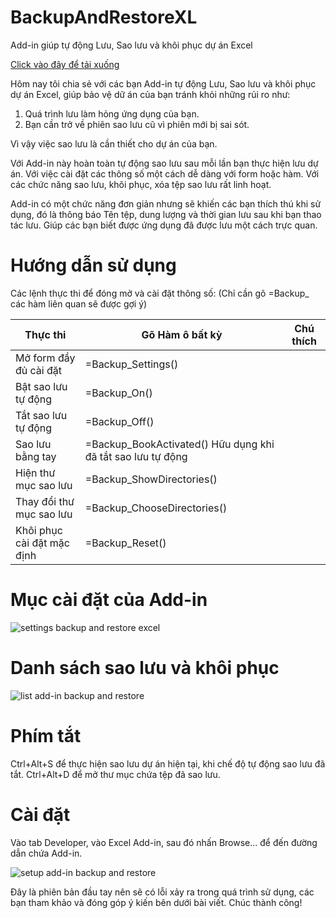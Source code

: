 # BackupAndRestoreXL
 Add-in giúp tự động Lưu, Sao lưu và khôi phục dự án Excel

[Click vào đây để tải xuống](https://github.com/SanbiVN/BackupAndRestoreXL/releases)

Hôm nay tôi chia sẻ với các bạn Add-in tự động Lưu, Sao lưu và khôi phục dự án Excel, giúp bảo vệ dữ án của bạn tránh khỏi những rủi ro như:
1. Quá trình lưu làm hỏng ứng dụng của bạn.
2. Bạn cần trở về phiên sao lưu cũ vì phiên mới bị sai sót.

Vì vậy việc sao lưu là cần thiết cho dự án của bạn.

Với Add-in này hoàn toàn tự động sao lưu sau mỗi lần bạn thực hiện lưu dự án.
Với việc cài đặt các thông số một cách dễ dàng với form hoặc hàm.
Với các chức năng sao lưu, khôi phục, xóa tệp sao lưu rất linh hoạt.

Add-in có một chức năng đơn giản nhưng sẽ khiến các bạn thích thú khi sử dụng, đó là thông báo Tên tệp, dung lượng và thời gian lưu sau khi bạn thao tác lưu. Giúp các bạn biết được ứng dụng đã được lưu một cách trực quan.

# Hướng dẫn sử dụng

Các lệnh thực thi để đóng mở và cài đặt thông số:
(Chỉ cần gõ =Backup_ các hàm liên quan sẽ được gợi ý)

Thực thi	|Gõ Hàm ô bất kỳ	|Chú thích
---------|----------------|-----------------
Mở form đầy đủ cài đặt	|=Backup_Settings()	|
Bật sao lưu tự động|	=Backup_On()	|
Tắt sao lưu tự động|	=Backup_Off()	|
Sao lưu bằng tay|	=Backup_BookActivated()	Hữu dụng khi đã tắt sao lưu tự động|
Hiện thư mục sao lưu|	=Backup_ShowDirectories()	|
Thay đổi thư mục sao lưu|	=Backup_ChooseDirectories()	|
Khôi phục cài đặt mặc định|	=Backup_Reset()	|

# Mục cài đặt của Add-in


![settings backup and restore excel](https://user-images.githubusercontent.com/58664571/210329538-739b6a8f-0833-48cb-a9d4-199f6d894b26.jpg)


# Danh sách sao lưu và khôi phục

![list add-in backup and restore](https://user-images.githubusercontent.com/58664571/209465576-38f9c089-db63-4232-b41f-58d29585aa06.png)


# Phím tắt

Ctrl+Alt+S để thực hiện sao lưu dự án hiện tại, khi chế độ tự động sao lưu đã tắt.
Ctrl+Alt+D để mở thư mục chứa tệp đã sao lưu.

# Cài đặt

Vào tab Developer, vào Excel Add-in, sau đó nhấn Browse... để đến đường dẫn chứa Add-in.

![setup add-in backup and restore](https://user-images.githubusercontent.com/58664571/209465567-24c182a2-3724-491e-97aa-813aaee998e2.png)


Đây là phiên bản đầu tay nên sẽ có lỗi xảy ra trong quá trình sử dụng, các bạn tham khảo và đóng góp ý kiến bên dưới bài viết.
Chúc thành công!
